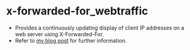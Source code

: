 # x-forwarded-for_webtraffic

* Provides a continuously updating display of client IP addresses on a web server using X-Forwarded-For.
* Refer to [my blog post](https://cetre.co.uk/blog/get-a-continuously-updating-display-of-client-ip-addresses-on-a-web-server-using-x-forwarded-for/) for further information. 
